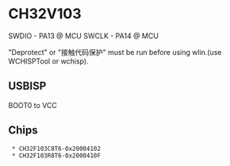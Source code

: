 # CH32V103

SWDIO - PA13 @ MCU
SWCLK - PA14 @ MCU

"Deprotect" or "接触代码保护" must be run before using wlin.(use WCHISPTool or wchisp).

## USBISP

BOOT0 to VCC

## Chips

```
 * CH32F103C8T6-0x20004102
 * CH32F103R8T6-0x2000410F
```
